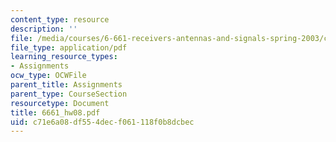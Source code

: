 ```yaml
---
content_type: resource
description: ''
file: /media/courses/6-661-receivers-antennas-and-signals-spring-2003/c71e6a08df554decf061118f0b8dcbec_6661_hw08.pdf
file_type: application/pdf
learning_resource_types:
- Assignments
ocw_type: OCWFile
parent_title: Assignments
parent_type: CourseSection
resourcetype: Document
title: 6661_hw08.pdf
uid: c71e6a08-df55-4dec-f061-118f0b8dcbec
---
```

